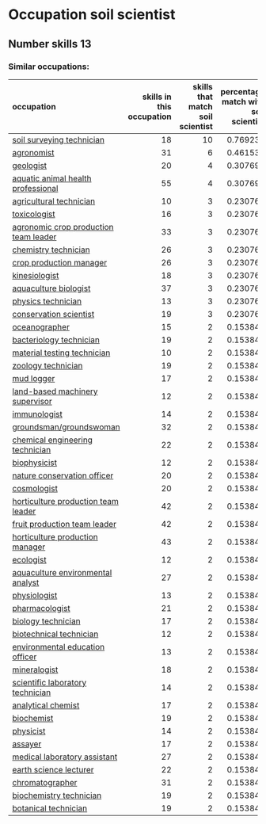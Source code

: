# Occupation soil scientist
## Number skills 13
### Similar occupations:
| occupation                                                                        |   skills in this occupation |   skills that match soil scientist |   percentage match with soil scientist |   skills not in soil scientist |
|:----------------------------------------------------------------------------------|----------------------------:|-----------------------------------:|---------------------------------------:|-------------------------------:|
| [soil surveying technician](soil_surveying_technician.md)                         |                          18 |                                 10 |                               0.769231 |                              8 |
| [agronomist](agronomist.md)                                                       |                          31 |                                  6 |                               0.461538 |                             25 |
| [geologist](geologist.md)                                                         |                          20 |                                  4 |                               0.307692 |                             16 |
| [aquatic animal health professional](aquatic_animal_health_professional.md)       |                          55 |                                  4 |                               0.307692 |                             51 |
| [agricultural technician](agricultural_technician.md)                             |                          10 |                                  3 |                               0.230769 |                              7 |
| [toxicologist](toxicologist.md)                                                   |                          16 |                                  3 |                               0.230769 |                             13 |
| [agronomic crop production team leader](agronomic_crop_production_team_leader.md) |                          33 |                                  3 |                               0.230769 |                             30 |
| [chemistry technician](chemistry_technician.md)                                   |                          26 |                                  3 |                               0.230769 |                             23 |
| [crop production manager](crop_production_manager.md)                             |                          26 |                                  3 |                               0.230769 |                             23 |
| [kinesiologist](kinesiologist.md)                                                 |                          18 |                                  3 |                               0.230769 |                             15 |
| [aquaculture biologist](aquaculture_biologist.md)                                 |                          37 |                                  3 |                               0.230769 |                             34 |
| [physics technician](physics_technician.md)                                       |                          13 |                                  3 |                               0.230769 |                             10 |
| [conservation scientist](conservation_scientist.md)                               |                          19 |                                  3 |                               0.230769 |                             16 |
| [oceanographer](oceanographer.md)                                                 |                          15 |                                  2 |                               0.153846 |                             13 |
| [bacteriology technician](bacteriology_technician.md)                             |                          19 |                                  2 |                               0.153846 |                             17 |
| [material testing technician](material_testing_technician.md)                     |                          10 |                                  2 |                               0.153846 |                              8 |
| [zoology technician](zoology_technician.md)                                       |                          19 |                                  2 |                               0.153846 |                             17 |
| [mud logger](mud_logger.md)                                                       |                          17 |                                  2 |                               0.153846 |                             15 |
| [land-based machinery supervisor](land-based_machinery_supervisor.md)             |                          12 |                                  2 |                               0.153846 |                             10 |
| [immunologist](immunologist.md)                                                   |                          14 |                                  2 |                               0.153846 |                             12 |
| [groundsman/groundswoman](groundsman-groundswoman.md)                             |                          32 |                                  2 |                               0.153846 |                             30 |
| [chemical engineering technician](chemical_engineering_technician.md)             |                          22 |                                  2 |                               0.153846 |                             20 |
| [biophysicist](biophysicist.md)                                                   |                          12 |                                  2 |                               0.153846 |                             10 |
| [nature conservation officer](nature_conservation_officer.md)                     |                          20 |                                  2 |                               0.153846 |                             18 |
| [cosmologist](cosmologist.md)                                                     |                          20 |                                  2 |                               0.153846 |                             18 |
| [horticulture production team leader](horticulture_production_team_leader.md)     |                          42 |                                  2 |                               0.153846 |                             40 |
| [fruit production team leader](fruit_production_team_leader.md)                   |                          42 |                                  2 |                               0.153846 |                             40 |
| [horticulture production manager](horticulture_production_manager.md)             |                          43 |                                  2 |                               0.153846 |                             41 |
| [ecologist](ecologist.md)                                                         |                          12 |                                  2 |                               0.153846 |                             10 |
| [aquaculture environmental analyst](aquaculture_environmental_analyst.md)         |                          27 |                                  2 |                               0.153846 |                             25 |
| [physiologist](physiologist.md)                                                   |                          13 |                                  2 |                               0.153846 |                             11 |
| [pharmacologist](pharmacologist.md)                                               |                          21 |                                  2 |                               0.153846 |                             19 |
| [biology technician](biology_technician.md)                                       |                          17 |                                  2 |                               0.153846 |                             15 |
| [biotechnical technician](biotechnical_technician.md)                             |                          12 |                                  2 |                               0.153846 |                             10 |
| [environmental education officer](environmental_education_officer.md)             |                          13 |                                  2 |                               0.153846 |                             11 |
| [mineralogist](mineralogist.md)                                                   |                          18 |                                  2 |                               0.153846 |                             16 |
| [scientific laboratory technician](scientific_laboratory_technician.md)           |                          14 |                                  2 |                               0.153846 |                             12 |
| [analytical chemist](analytical_chemist.md)                                       |                          17 |                                  2 |                               0.153846 |                             15 |
| [biochemist](biochemist.md)                                                       |                          19 |                                  2 |                               0.153846 |                             17 |
| [physicist](physicist.md)                                                         |                          14 |                                  2 |                               0.153846 |                             12 |
| [assayer](assayer.md)                                                             |                          17 |                                  2 |                               0.153846 |                             15 |
| [medical laboratory assistant](medical_laboratory_assistant.md)                   |                          27 |                                  2 |                               0.153846 |                             25 |
| [earth science lecturer](earth_science_lecturer.md)                               |                          22 |                                  2 |                               0.153846 |                             20 |
| [chromatographer](chromatographer.md)                                             |                          31 |                                  2 |                               0.153846 |                             29 |
| [biochemistry technician](biochemistry_technician.md)                             |                          19 |                                  2 |                               0.153846 |                             17 |
| [botanical technician](botanical_technician.md)                                   |                          19 |                                  2 |                               0.153846 |                             17 |
